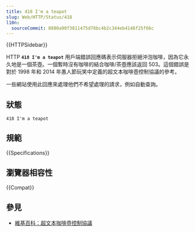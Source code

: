 ```yaml
---
title: 418 I'm a teapot
slug: Web/HTTP/Status/418
l10n:
  sourceCommit: 0880a90f3811475d78bc4b2c344eb4146f25f66c
---
```


{{HTTPSidebar}}

HTTP **`418 I'm a teapot`** 用戶端錯誤回應碼表示伺服器拒絕沖泡咖啡，因為它永久地是一個茶壺。一個暫時沒有咖啡的結合咖啡/茶壺應該返回 503。這個錯誤是對於 1998 年和 2014 年愚人節玩笑中定義的超文本咖啡壺控制協議的參考。

一些網站使用此回應來處理他們不希望處理的請求，例如自動查詢。

## 狀態

```http
418 I'm a teapot
```

## 規範

{{Specifications}}

## 瀏覽器相容性

{{Compat}}

## 參見

- [維基百科：超文本咖啡壺控制協議](https://en.wikipedia.org/wiki/Hyper_Text_Coffee_Pot_Control_Protocol)
